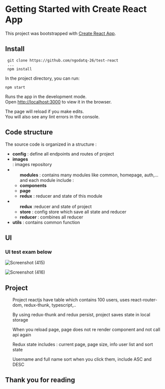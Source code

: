 # Getting Started with Create React App

This project was bootstrapped with [Create React App](https://github.com/facebook/create-react-app).

## Install
```
 git clone https://github.com/ngodatq-26/test-react
 ...
 npm install
```

In the project directory, you can run:

```
npm start
```

Runs the app in the development mode.\
Open [http://localhost:3000](http://localhost:3000) to view it in the browser.

The page will reload if you make edits.\
You will also see any lint errors in the console.

## Code structure

The source code is organized in a structure :
<ul>
 <li><strong>config</strong> : define all endpoints and routes of project </li>
 <li><strong>images</strong></li> : images repository
 <li><ul><strong>modules</strong> : contains many modules like common, homepage, auth,... and each module include : 
  <li><strong>components</strong></li>
  <li><strong>page</strong></li>
  <li><strong>redux</strong> : reducer and state of this module</li>
  </ul>
 </li>
 <li><ul><strong>redux</strong> :reducer and state of project
  <li><strong>store</strong> : config store which save all state and reducer</li>
  <li><strong>reducer</strong> : combines all reducer</li>
  </ul></li>
 <li><strong>utils</strong> : contains common function</li>
</ul> 

## UI

### UI test exam below
![Screenshot (415)](https://user-images.githubusercontent.com/66765392/217414198-838ebf5d-f17d-455d-ae2a-024c4301ecbc.png)


![Screenshot (416)](https://user-images.githubusercontent.com/66765392/217414256-41460f92-ef6a-49f3-ae78-57daa40c7676.png)

## Project

<ul> Project reactjs have table which contains 100 users, uses react-router-dom, redux-thunk, typescript,.. </ul>
<ul> By using redux-thunk and redux persist, project saves state in local storage </ul>
<ul> When you reload page, page does not re render component and not call api again </ul>
<ul> Redux state includes : current page, page size, info user list and sort state </ul>
<ul> Username and full name sort when you click them, include ASC and DESC </ul>

## Thank you for reading



